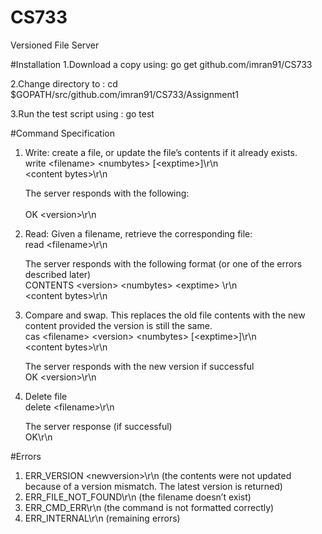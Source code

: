 # CS733
Versioned File Server

#Installation
1.Download a copy using:	go get github.com/imran91/CS733

2.Change directory to : cd $GOPATH/src/github.com/imran91/CS733/Assignment1

3.Run the test script using : go test

#Command Specification
1.	Write: create a file, or update the file’s contents if it already exists. <br/>
	write &lt;filename&gt; &lt;numbytes&gt; [&lt;exptime&gt;]\r\n<br/>
    	&lt;content bytes&gt;\r\n<br/>

	The server responds with the following:<br/>	
	OK &lt;version&gt;\r\n<br/>

2.	Read: Given a filename, retrieve the corresponding file:<br/>
    read &lt;filename&gt;\r\n<br/>
	
	The server responds with the following format (or one of the errors described later)<br/>
	CONTENTS &lt;version&gt; &lt;numbytes&gt; &lt;exptime&gt; \r\n<br/>
	&lt;content bytes&gt;\r\n<br/>

3.	Compare and swap. This replaces the old file contents with the new content
	provided the version is still the same.<br/>
	cas &lt;filename&gt; &lt;version&gt; &lt;numbytes&gt; [&lt;exptime&gt;]\r\n<br/>
	&lt;content bytes&gt;\r\n<br/>
	
	The server responds with the new version if successful <br/>
	OK &lt;version&gt;\r\n<br/>

4.	Delete file<br/>
	delete &lt;filename&gt;\r\n<br/>
	
	The server response (if successful)<br/>
	OK\r\n

#Errors

1.	ERR_VERSION &lt;newversion&gt;\r\n (the contents were not updated because of a version mismatch. The latest version is returned)
2.	ERR_FILE_NOT_FOUND\r\n (the filename doesn’t exist)
3.	ERR_CMD_ERR\r\n (the command is not formatted correctly)
4.	ERR_INTERNAL\r\n (remaining errors)
